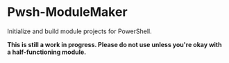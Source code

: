 # Pwsh-ModuleMaker

Initialize and build module projects for PowerShell.

**This is still a work in progress. Please do not use unless you're okay with a half-functioning module.**